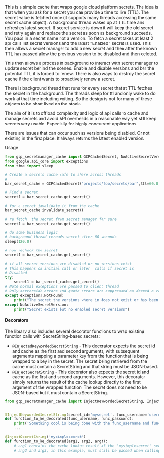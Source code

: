 This is a simple cache that wraps google cloud platform secrets.
The idea is that when you ask for a secret you can provide a time to live (TTL).
The secret value is fetched once (it supports many threads accessing the same secret cache object). A background thread wakes up at TTL time and refreshes latest secret. If secret service is down it will keep the old secret and retry again and replace the secret as soon as background succeeds.
You pass in a secret name not a version. To fetch a secret takes at least 2 api calls list secret versions and the latest "Enabled" secret is used. This then allows a secret manager to add a new secret and then after the known TTL has passed allow the previous version to be disabled and then deleted.

This then allows a process in background to interact with secret manager to update secret behind the scenes. Enable and disable versions and bar the potential TTL it is forced to renew.
There is also ways to destroy the secret cache if the client wants to proactively renew a secret.

There is background thread that runs for every secret that at TTL fetches the secret in the background. The threads sleep for ttl and only wake to do work at that time including exiting. So the design is not for many of these objects to be short lived on the stack.

The aim of it is to offload complexity and logic of api calls to cache and manage secrets and avoid API overheads in a reasonable way yet still keep secrets very usable. Especially for highly concurrent applications.

There are issues that can occur such as versions being disabled. Or not existing in the first place. It always returns the latest enabled version.

Usage
```python
from gcp_secretmanager_cache import GCPCachedSecret, NoActiveSecretVersion
from google.api_core import exceptions
from time import sleep

# Create a secrets cache safe to share across threads 
# 
bar_secret_cache = GCPCachedSecret("projects/foo/secrets/bar",ttl=60.0)

# Find a secret 
secret1 = bar_secret_cache.get_secret()

# for a secret invalidate it from the cache
bar_secret_cache.invalidate_secret()

# re fetch  the secret from secret manager for sure
secret1 = bar_secret_cache.get_secret()

# do some business logic
# background thread rereads secret after 60 seconds
sleep(120.0)

# now recheck the secret
secret1 = bar_secret_cache.get_secret()

# if all secret versions are disabled or no versions exist
# This happens on initial call or later  calls if secret is
# Disabled
try:
    secret1 = bar_secret_cache.get_secret()
# Note normal exceptions are passed to client thread
# Only serverside errors and quota errors are suppressed as deemed a retry may resolve these
except exceptions.NotFound:
    print("The secret the versions where in does not exist or has been deleted")
except NoActiveSecretVersion:
    print("Secret exists but no enabled secret versions")


```

#### Decorators
The library also includes several decorator functions to wrap existing function calls with SecretString-based secrets:
* `@InjectedKeywordedSecretString` - This decorator expects the secret id and cache as the first and second arguments, with subsequent arguments mapping a parameter key from the function that is being wrapped to a key in the secret.  The secret being retrieved from the cache must contain a SecretString and that string must be JSON-based.
* `@InjectSecretString` - This decorator also expects the secret id and cache as the first and second arguments.  However, this decorator simply returns the result of the cache lookup directly to the first argument of the wrapped function.  The secret does not need to be JSON-based but it must contain a SecretString.
```python
from gcp_secretmanager_cache import InjectKeywordedSecretString, InjectSecretString


@InjectKeywordedSecretString(secret_id='mysecret', func_username='username', func_password='password')
def function_to_be_decorated(func_username, func_password):
    print('Something cool is being done with the func_username and func_password arguments here')
    ...

@InjectSecretString('mysimplesecret')
def function_to_be_decorated(arg1, arg2, arg3):
    # arg1 contains the cache lookup result of the 'mysimplesecret' secret.
    # arg2 and arg3, in this example, must still be passed when calling function_to_be_decorated().
```